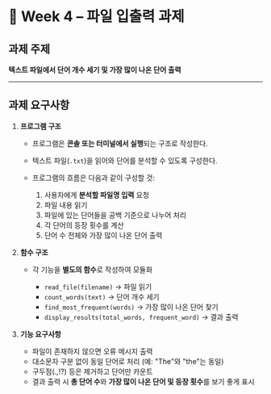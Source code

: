 # 📝 Week 4 – 파일 입출력 과제

## 과제 주제

**텍스트 파일에서 단어 개수 세기 및 가장 많이 나온 단어 출력**

---

## 과제 요구사항

1. **프로그램 구조**

   * 프로그램은 **콘솔 또는 터미널에서 실행**되는 구조로 작성한다.
   * 텍스트 파일(`.txt`)을 읽어와 단어를 분석할 수 있도록 구성한다.
   * 프로그램의 흐름은 다음과 같이 구성할 것:

     1. 사용자에게 **분석할 파일명 입력** 요청
     2. 파일 내용 읽기
     3. 파일에 있는 단어들을 공백 기준으로 나누어 처리
     4. 각 단어의 등장 횟수를 계산
     5. 단어 수 전체와 가장 많이 나온 단어 출력

2. **함수 구조**

   * 각 기능을 **별도의 함수**로 작성하여 모듈화

     * `read_file(filename)` → 파일 읽기
     * `count_words(text)` → 단어 개수 세기
     * `find_most_frequent(words)` → 가장 많이 나온 단어 찾기
     * `display_results(total_words, frequent_word)` → 결과 출력

3. **기능 요구사항**

   * 파일이 존재하지 않으면 오류 메시지 출력
   * 대소문자 구분 없이 동일 단어로 처리 (예: "The"와 "the"는 동일)
   * 구두점(.,!?) 등은 제거하고 단어만 카운트
   * 결과 출력 시 **총 단어 수**와 **가장 많이 나온 단어 및 등장 횟수**를 보기 좋게 표시
